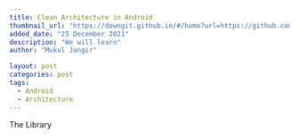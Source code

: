```yaml
---
title: Clean Architecture in Android
thumbnail_url: "https://downgit.github.io/#/home?url=https://github.com/Mukuljangir372/mukuljangir372.github.io/blob/main/files/thumbnails/dave-hoefler-lsoogGC_5dg-unsplash.jpg"
added_date: "25 December 2021"
description: "We will learn"
author: "Mukul Jangir"

layout: post
categories: post
tags:
  - Android
  - Architecture
---
```


The Library